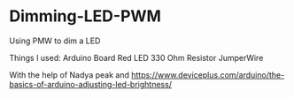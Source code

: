 # Dimming-LED-PWM
Using PMW to dim a LED 

Things I used:
Arduino Board
Red LED
330 Ohm Resistor
JumperWire

With the help of Nadya peak 
and https://www.deviceplus.com/arduino/the-basics-of-arduino-adjusting-led-brightness/
